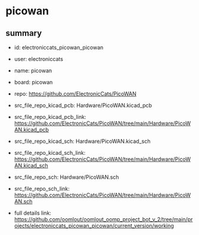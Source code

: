 # picowan
 
## summary 
* id: electroniccats_picowan_picowan
* user: electroniccats
* name: picowan
* board: picowan
* repo: https://github.com/ElectronicCats/PicoWAN
* src_file_repo_kicad_pcb: Hardware/PicoWAN.kicad_pcb
* src_file_repo_kicad_pcb_link: https://github.com/ElectronicCats/PicoWAN/tree/main/Hardware/PicoWAN.kicad_pcb
* src_file_repo_kicad_sch: Hardware/PicoWAN.kicad_sch
* src_file_repo_kicad_sch_link: https://github.com/ElectronicCats/PicoWAN/tree/main/Hardware/PicoWAN.kicad_sch

* src_file_repo_sch: Hardware/PicoWAN.sch
* src_file_repo_sch_link: https://github.com/ElectronicCats/PicoWAN/tree/main/Hardware/PicoWAN.sch
* full details link: https://github.com/oomlout/oomlout_oomp_project_bot_v_2/tree/main/projects/electroniccats_picowan_picowan/current_version/working  







